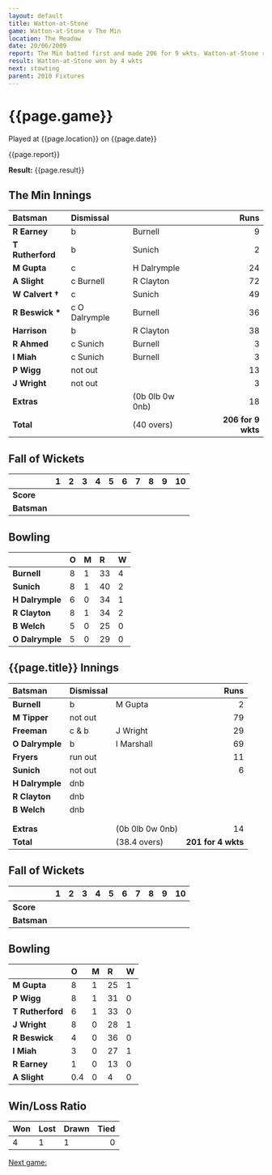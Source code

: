 ```yaml
---
layout: default
title: Watton-at-Stone
game: Watton-at-Stone v The Min
location: The Meadow
date: 20/06/2009
report: The Min batted first and made 206 for 9 wkts. Watton-at-Stone replied with 210 for 4 wkts
result: Watton-at-Stone won by 4 wkts
next: stowting
parent: 2010 Fixtures
---
```


# {{page.game}}

Played at {{page.location}} on {{page.date}}

{{page.report}}

**Result:** {{page.result}}

## The Min Innings

| Batsman | Dismissal |  | Runs |
|:---|:---|---|---:|
| **R Earney** | b | Burnell | 9 |
| **T Rutherford** | b | Sunich | 2 |
| **M Gupta** | c | H Dalrymple | 24 |
| **A Slight** | c Burnell | R Clayton | 72 |
| **W Calvert &#8224;** | c | Sunich | 49 |
| **R Beswick &#42;** | c O Dalrymple | Burnell | 36 |
| **Harrison** | b | R Clayton | 38 |
| **R Ahmed** | c Sunich | Burnell | 3 |
| **I Miah** | c Sunich | Burnell | 3 |
| **P Wigg** | not out |  | 13 |
| **J Wright** | not out |  | 3 |
| **Extras** | | (0b 0lb 0w 0nb) | 18 |
| **Total** | | (40 overs) | **206 for 9 wkts** |

## Fall of Wickets

| | 1 | 2 | 3 | 4 | 5 | 6 | 7 | 8 | 9 | 10 |
|---|:---:|:---:|:---:|:---:|:---:|:---:|:---:|:---:|:---:|:---:|
| **Score** |  |  |  |  |  |  |  |  |  |  |
| **Batsman** |  |  |  |  |  |  |  |  |  |  |

## Bowling

| | O | M | R | W |
|---|:---|:---|:---|:---|
| **Burnell** | 8 | 1 | 33 | 4 |
| **Sunich** | 8 | 1 | 40 | 2 |
| **H Dalrymple** | 6 | 0 | 34 | 1 |
| **R Clayton** | 8 | 1 | 34 | 2 |
| **B Welch** | 5 | 0 | 25 | 0 |
| **O Dalrymple** | 5 | 0 | 29 | 0 |

## {{page.title}} Innings

| Batsman | Dismissal |  | Runs |
|:---|:---|---|---:|
| **Burnell** | b | M Gupta | 2 |
| **M Tipper** | not out |  | 79 |
| **Freeman** | c & b | J Wright | 29 |
| **O Dalrymple** | b | I Marshall | 69 |
| **Fryers** | run out |  | 11 |
| **Sunich** | not out |  | 6 |
| **H Dalrymple** | dnb |  |  |
| **R Clayton** | dnb |  |  |
| **B Welch** | dnb |  |  |
|  |  |  |  |
|  |  |  |  |
| **Extras** | | (0b 0lb 0w 0nb) | 14 |
| **Total** | | (38.4 overs) | **201 for 4 wkts** |

## Fall of Wickets

| | 1 | 2 | 3 | 4 | 5 | 6 | 7 | 8 | 9 | 10 |
|---|:---:|:---:|:---:|:---:|:---:|:---:|:---:|:---:|:---:|:---:|
| **Score** |  |  |  |  |  |  |  |  |  |  |
| **Batsman** |  |  |  |  |  |  |  |  |  |  |

## Bowling

| | O | M | R | W |
|---|:---|:---|:---|:---|
| **M Gupta** | 8 | 1 | 25 | 1 |
| **P Wigg** | 8 | 1 | 31 | 0 |
| **T Rutherford** | 6 | 1 | 33 | 0 |
| **J Wright** | 8 | 0 | 28 | 1 |
| **R Beswick** | 4 | 0 | 36 | 0 |
| **I Miah** | 3 | 0 | 27 | 1 |
| **R Earney** | 1 | 0 | 13 | 0 |
| **A Slight** | 0.4 | 0 | 4 | 0 |

## Win/Loss Ratio

| Won | Lost | Drawn | Tied |
|:---|:---|:---|---:|
| 4 | 1 | 1 | 0 |

[Next game:]({{page.next}})